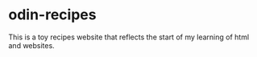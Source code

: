 # odin-recipes
This is a toy recipes website that reflects the start of my learning of html and websites. 